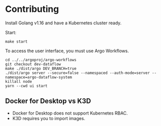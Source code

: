# Contributing

Install Golang v1.16 and have a Kubernetes cluster ready.

Start:

```
make start
```

To access the user interface, you must use Argo Workflows.

```
cd ../../argoproj/argo-workflows
git checkout dev-dataflow
make ./dist/argo DEV_BRANCH=true
./dist/argo server --secure=false --namespaced --auth-mode=server --namespace=argo-dataflow-system 
killall node
yarn --cwd ui start
```

## Docker for Desktop vs K3D

* Docker for Desktop does not support Kubernetes RBAC. 
* K3D requires you to import images.